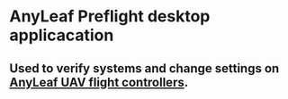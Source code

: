 # AnyLeaf Preflight desktop applicacation

## Used to verify systems and change settings on [AnyLeaf UAV flight controllers](https://www.anyleaf.org/mercury-g4).

